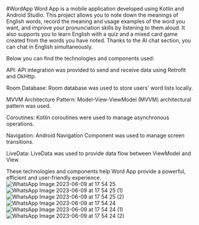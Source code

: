 #WordApp
Word App is a mobile application developed using Kotlin and Android Studio. This project allows you to note down the meanings of English words, record the meaning and usage examples of the word you want, and improve your pronunciation skills by listening to them aloud. It also supports you to learn English with a quiz and a mixed card game created from the words you have noted. Thanks to the AI chat section, you can chat in English simultaneously.

Below you can find the technologies and components used:

API: API integration was provided to send and receive data using Retrofit and OkHttp.

Room Database: Room database was used to store users' word lists locally.

MVVM Architecture Pattern: Model-View-ViewModel (MVVM) architectural pattern was used.

Coroutines: Kotlin coroutines were used to manage asynchronous operations.

Navigation: Android Navigation Component was used to manage screen transitions.

LiveData: LiveData was used to provide data flow between ViewModel and View.

These technologies and components help Word App provide a powerful, efficient and user-friendly experience.
![WhatsApp Image 2023-06-09 at 17 54 25](https://github.com/HakanAkduman/WordApp/assets/116838734/eece2667-6a1f-49f0-9bf8-cd4dc22412f0)![WhatsApp Image 2023-06-09 at 17 54 25 (1)](https://github.com/HakanAkduman/WordApp/assets/116838734/9121c901-b7c8-4ae1-9f0b-1533dfeaa536)![WhatsApp Image 2023-06-09 at 17 54 25 (2)](https://github.com/HakanAkduman/WordApp/assets/116838734/26553ace-258f-4bc7-b60e-cd2e4123f34a)
![WhatsApp Image 2023-06-09 at 17 54 24](https://github.com/HakanAkduman/WordApp/assets/116838734/8eadc56f-3c8d-4dce-ba12-da30dae375f7)![WhatsApp Image 2023-06-09 at 17 54 24 (1)](https://github.com/HakanAkduman/WordApp/assets/116838734/eec4885a-6eef-4ec1-aea4-5f880c490b19)![WhatsApp Image 2023-06-09 at 17 54 24 (2)](https://github.com/HakanAkduman/WordApp/assets/116838734/73f93f65-c493-4393-a0bb-3cbf46662d82)




